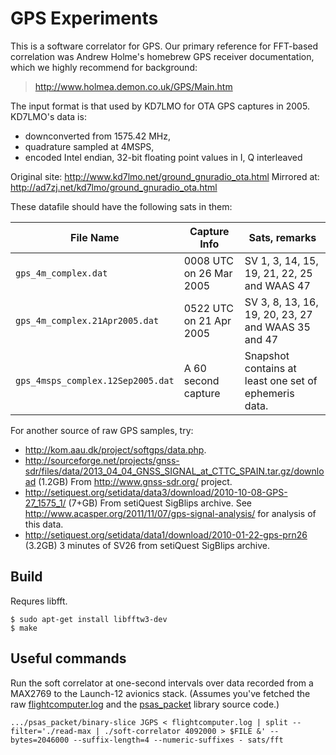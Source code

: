 # GPS Experiments

This is a software correlator for GPS. Our primary reference for FFT-based
correlation was Andrew Holme's homebrew GPS receiver documentation, which we
highly recommend for background:

> <http://www.holmea.demon.co.uk/GPS/Main.htm>


The input format is that used by KD7LMO for OTA GPS captures in 2005. KD7LMO's
data is:

 - downconverted from 1575.42 MHz,
 - quadrature sampled at 4MSPS,
 - encoded Intel endian, 32-bit floating point values in I, Q interleaved

Original site: <http://www.kd7lmo.net/ground_gnuradio_ota.html>
Mirrored at: <http://ad7zj.net/kd7lmo/ground_gnuradio_ota.html>

These datafile should have the following sats in them:

 File Name                         | Capture Info            | Sats, remarks
 --------------------------------- | ----------------------- | -------------
 `gps_4m_complex.dat`              | 0008 UTC on 26 Mar 2005 | SV 1, 3, 14, 15, 19, 21, 22, 25 and WAAS 47
 `gps_4m_complex.21Apr2005.dat`    | 0522 UTC on 21 Apr 2005 | SV 3, 8, 13, 16, 19, 20, 23, 27 and WAAS 35 and 47
 `gps_4msps_complex.12Sep2005.dat` | A 60 second capture     | Snapshot contains at least one set of ephemeris data.

For another source of raw GPS samples, try:
- <http://kom.aau.dk/project/softgps/data.php>.
- <http://sourceforge.net/projects/gnss-sdr/files/data/2013_04_04_GNSS_SIGNAL_at_CTTC_SPAIN.tar.gz/download> (1.2GB) From http://www.gnss-sdr.org/ project.
- <http://setiquest.org/setidata/data3/download/2010-10-08-GPS-27_1575_1/> (7+GB) From setiQuest SigBlips archive.  See http://www.acasper.org/2011/11/07/gps-signal-analysis/ for analysis of this data.
- <http://setiquest.org/setidata/data1/download/2010-01-22-gps-prn26> (3.2GB) 3 minutes of SV26 from setiQuest SigBlips archive.

## Build

Requres libfft.

    $ sudo apt-get install libfftw3-dev
    $ make

## Useful commands

Run the soft correlator at one-second intervals over data recorded from
a MAX2769 to the Launch-12 avionics stack. (Assumes you've fetched the
raw
[flightcomputer.log](http://annex.psas.pdx.edu/Launch-12/flightcomputer.log)
and the [psas\_packet](https://github.com/psas/psas_packet) library
source code.)

    .../psas_packet/binary-slice JGPS < flightcomputer.log | split --filter='./read-max | ./soft-correlator 4092000 > $FILE &' --bytes=2046000 --suffix-length=4 --numeric-suffixes - sats/fft
